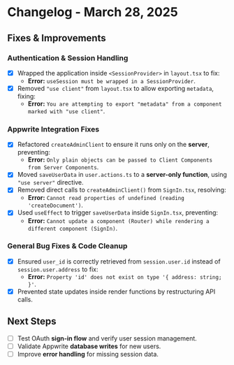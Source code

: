 # Changelog - March 28, 2025  

## Fixes & Improvements  

### Authentication & Session Handling  
- [x] Wrapped the application inside `<SessionProvider>` in `layout.tsx` to fix:  
  - **Error:** `useSession must be wrapped in a SessionProvider`.  
- [x] Removed `"use client"` from `layout.tsx` to allow exporting `metadata`, fixing:  
  - **Error:** `You are attempting to export "metadata" from a component marked with "use client"`.  

### Appwrite Integration Fixes  
- [x] Refactored `createAdminClient` to ensure it runs only on the **server**, preventing:  
  - **Error:** `Only plain objects can be passed to Client Components from Server Components`.  
- [x] Moved `saveUserData` in `user.actions.ts` to a **server-only function**, using `"use server"` directive.  
- [x] Removed direct calls to `createAdminClient()` from `SignIn.tsx`, resolving:  
  - **Error:** `Cannot read properties of undefined (reading 'createDocument')`.  
- [x] Used `useEffect` to trigger `saveUserData` inside `SignIn.tsx`, preventing:  
  - **Error:** `Cannot update a component (Router) while rendering a different component (SignIn)`.  

### General Bug Fixes & Code Cleanup  
- [x] Ensured `user_id` is correctly retrieved from `session.user.id` instead of `session.user.address` to fix:  
  - **Error:** `Property 'id' does not exist on type '{ address: string; }'`.  
- [x] Prevented state updates inside render functions by restructuring API calls.  

## Next Steps  
- [ ] Test OAuth **sign-in flow** and verify user session management.  
- [ ] Validate Appwrite **database writes** for new users.  
- [ ] Improve **error handling** for missing session data.  
